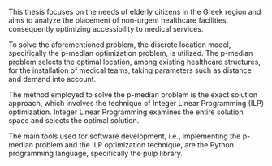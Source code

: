 This thesis focuses on the needs of elderly citizens in the Greek region and aims to analyze the placement of non-urgent healthcare facilities, consequently 
optimizing accessibility to medical services.

To solve the aforementioned problem, the discrete location model, specifically the p-median optimization problem, is utilized. The p-median 
problem selects the optimal location, among existing healthcare structures, for the installation of medical teams, taking parameters such as distance 
and demand into account. 

The method employed to solve the p-median problem is the exact solution approach, which involves the 
technique of Integer Linear Programming (ILP) optimization. Integer Linear Programming examines the entire solution space and selects the optimal solution. 

The main tools used for software development, i.e., implementing the p-median problem and the ILP optimization technique, are the Python programming language, 
specifically the pulp library.
